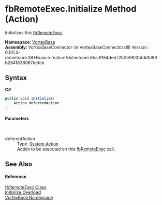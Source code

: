 # fbRemoteExec.Initialize Method (Action)
 

Initializes this <a href="T_VortexBase_fbRemoteExec.md">fbRemoteExec</a>.

**Namespace:**&nbsp;<a href="N_VortexBase.md">VortexBase</a><br />**Assembly:**&nbsp;VortexBaseConnector (in VortexBaseConnector.dll) Version: 0.101.0-dotnetcore.38+Branch.feature/dotnetcore.Sha.9184ded7250ef900bfdd1d83b2841836087bcfce

## Syntax

**C#**<br />
``` C#
public void Initialize(
	Action deferredAction
)
```


#### Parameters
&nbsp;<dl><dt>deferredAction</dt><dd>Type: <a href="https://docs.microsoft.com/dotnet/api/system.action" target="_blank">System.Action</a><br />Action to be executed on this <a href="T_VortexBase_fbRemoteExec.md">fbRemoteExec</a> call.</dd></dl>

## See Also


#### Reference
<a href="T_VortexBase_fbRemoteExec.md">fbRemoteExec Class</a><br /><a href="Overload_VortexBase_fbRemoteExec_Initialize.md">Initialize Overload</a><br /><a href="N_VortexBase.md">VortexBase Namespace</a><br />